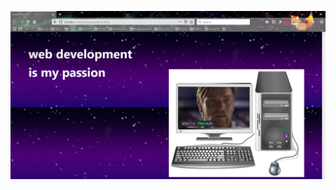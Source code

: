 ![screen grab of a website on my browser. It says "web development is my passion", has a poorly tiled purple space background, and a nontransperant clipart of a tower compuer that has Obi-wan Kenobi from the prequels on the screen saying "Hello There", which is written like code. The tab is titled General Kenobi and the file opend on localhost is "you are a bold one" with no spaces.](./assets/my-passion.PNG)
